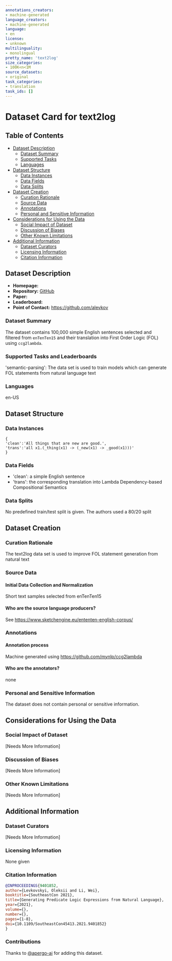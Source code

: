 ```yaml
---
annotations_creators:
- machine-generated
language_creators:
- machine-generated
language:
- en
license:
- unknown
multilinguality:
- monolingual
pretty_name: 'text2log'
size_categories:
- 100K<n<1M
source_datasets:
- original
task_categories:
- translation
task_ids: []
---
```


# Dataset Card for text2log

## Table of Contents
- [Dataset Description](#dataset-description)
  - [Dataset Summary](#dataset-summary)
  - [Supported Tasks](#supported-tasks-and-leaderboards)
  - [Languages](#languages)
- [Dataset Structure](#dataset-structure)
  - [Data Instances](#data-instances)
  - [Data Fields](#data-instances)
  - [Data Splits](#data-instances)
- [Dataset Creation](#dataset-creation)
  - [Curation Rationale](#curation-rationale)
  - [Source Data](#source-data)
  - [Annotations](#annotations)
  - [Personal and Sensitive Information](#personal-and-sensitive-information)
- [Considerations for Using the Data](#considerations-for-using-the-data)
  - [Social Impact of Dataset](#social-impact-of-dataset)
  - [Discussion of Biases](#discussion-of-biases)
  - [Other Known Limitations](#other-known-limitations)
- [Additional Information](#additional-information)
  - [Dataset Curators](#dataset-curators)
  - [Licensing Information](#licensing-information)
  - [Citation Information](#citation-information)

## Dataset Description

- **Homepage:**
- **Repository:** [GitHub](https://github.com/alevkov/text2log)
- **Paper:**
- **Leaderboard:**
- **Point of Contact:** https://github.com/alevkov

### Dataset Summary

The dataset contains 100,000 simple English sentences selected and filtered from `enTenTen15` and their translation into First Order Logic (FOL) using `ccg2lambda`.

### Supported Tasks and Leaderboards

'semantic-parsing': The data set is used to train models which can generate FOL statements from natural language text

### Languages

en-US

## Dataset Structure

### Data Instances

```
{
'clean':'All things that are new are good.',
'trans':'all x1.(_thing(x1) -> (_new(x1) -> _good(x1)))'
}
```

### Data Fields

- 'clean': a simple English sentence
- 'trans': the corresponding translation into Lambda Dependency-based Compositional Semantics 

### Data Splits

No predefined train/test split is given. The authors used a 80/20 split

## Dataset Creation

### Curation Rationale

The text2log data set is used to improve FOL statement generation from natural text

### Source Data

#### Initial Data Collection and Normalization

Short text samples selected from enTenTen15

#### Who are the source language producers?

See https://www.sketchengine.eu/ententen-english-corpus/

### Annotations

#### Annotation process

Machine generated using https://github.com/mynlp/ccg2lambda

#### Who are the annotators?

none

### Personal and Sensitive Information

The dataset does not contain personal or sensitive information.

## Considerations for Using the Data

### Social Impact of Dataset

[Needs More Information]

### Discussion of Biases

[Needs More Information]

### Other Known Limitations

[Needs More Information]

## Additional Information

### Dataset Curators

[Needs More Information]

### Licensing Information

None given

### Citation Information
```bibtex
@INPROCEEDINGS{9401852, 
author={Levkovskyi, Oleksii and Li, Wei},
booktitle={SoutheastCon 2021},
title={Generating Predicate Logic Expressions from Natural Language},
year={2021},
volume={},
number={},
pages={1-8},
doi={10.1109/SoutheastCon45413.2021.9401852}
}
```

### Contributions

Thanks to [@apergo-ai](https://github.com/apergo-ai) for adding this dataset.